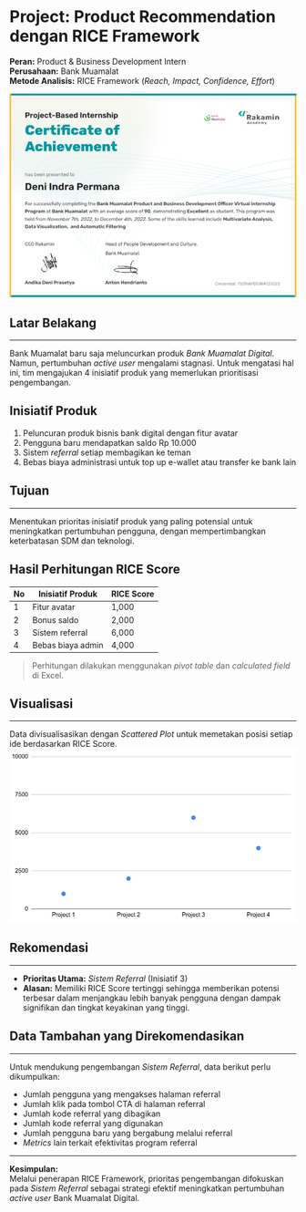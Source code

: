 # Project: Product Recommendation dengan RICE Framework  
**Peran:** Product & Business Development Intern  
**Perusahaan:** Bank Muamalat  
**Metode Analisis:** RICE Framework (*Reach, Impact, Confidence, Effort*)  

![Certificate](Bank%20Muamalat%20-%20Product%20and%20Business%20Development%20Officer_001.png)

## Latar Belakang  
---
Bank Muamalat baru saja meluncurkan produk *Bank Muamalat Digital*. Namun, pertumbuhan *active user* mengalami stagnasi. Untuk mengatasi hal ini, tim mengajukan 4 inisiatif produk yang memerlukan prioritisasi pengembangan.

## Inisiatif Produk  
1. Peluncuran produk bisnis bank digital dengan fitur avatar  
2. Pengguna baru mendapatkan saldo Rp 10.000  
3. Sistem *referral* setiap membagikan ke teman  
4. Bebas biaya administrasi untuk top up e-wallet atau transfer ke bank lain  

## Tujuan  
---
Menentukan prioritas inisiatif produk yang paling potensial untuk meningkatkan pertumbuhan pengguna, dengan mempertimbangkan keterbatasan SDM dan teknologi.

## Hasil Perhitungan RICE Score  
| No | Inisiatif Produk | RICE Score |
|----|------------------|------------|
| 1  | Fitur avatar     | 1,000      |
| 2  | Bonus saldo      | 2,000      |
| 3  | Sistem referral  | 6,000      |
| 4  | Bebas biaya admin| 4,000      |

> Perhitungan dilakukan menggunakan *pivot table* dan *calculated field* di Excel.

## Visualisasi  
---
Data divisualisasikan dengan *Scattered Plot* untuk memetakan posisi setiap ide berdasarkan RICE Score.
![RICE Framework](RICE%20Framework.png)

## Rekomendasi  
---
- **Prioritas Utama:** *Sistem Referral* (Inisiatif 3)  
- **Alasan:** Memiliki RICE Score tertinggi sehingga memberikan potensi terbesar dalam menjangkau lebih banyak pengguna dengan dampak signifikan dan tingkat keyakinan yang tinggi.

## Data Tambahan yang Direkomendasikan 
---
Untuk mendukung pengembangan *Sistem Referral*, data berikut perlu dikumpulkan:
- Jumlah pengguna yang mengakses halaman referral  
- Jumlah klik pada tombol CTA di halaman referral  
- Jumlah kode referral yang dibagikan  
- Jumlah kode referral yang digunakan  
- Jumlah pengguna baru yang bergabung melalui referral  
- *Metrics* lain terkait efektivitas program referral  

---
**Kesimpulan:**  
Melalui penerapan RICE Framework, prioritas pengembangan difokuskan pada *Sistem Referral* sebagai strategi efektif meningkatkan pertumbuhan *active user* Bank Muamalat Digital.
